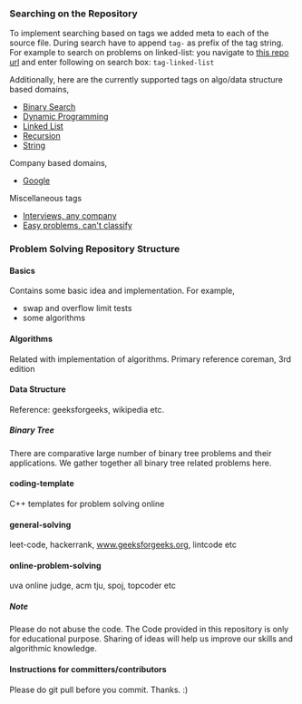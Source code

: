 ### Searching on the Repository
To implement searching based on tags we added meta to each of the source file. During search have to append `tag-` as prefix of the tag string. For example to search on problems on linked-list: you navigate to [this repo url](https://github.com/atiq-cs/Problem-Solving/) and enter following on search box: `tag-linked-list`

Additionally, here are the currently supported tags on algo/data structure based domains,
 * [Binary Search](https://github.com/atiq-cs/Problem-Solving/search?utf8=%E2%9C%93&q=tag-binary-search)
 * [Dynamic Programming](https://github.com/atiq-cs/Problem-Solving/search?utf8=%E2%9C%93&q=tag-dynamic-programming)
 * [Linked List](https://github.com/atiq-cs/Problem-Solving/search?utf8=%E2%9C%93&q=tag-linked-list)
 * [Recursion](https://github.com/atiq-cs/Problem-Solving/search?utf8=%E2%9C%93&q=tag-recursion)
 * [String](https://github.com/atiq-cs/Problem-Solving/search?utf8=%E2%9C%93&q=tag-string)

Company based domains,
 * [Google](https://github.com/atiq-cs/Problem-Solving/search?utf8=%E2%9C%93&q=tag-google)
 
Miscellaneous tags
 * [Interviews, any company](https://github.com/atiq-cs/Problem-Solving/search?utf8=%E2%9C%93&q=tag-interviews)
 * [Easy problems, can't classify](https://github.com/atiq-cs/Problem-Solving/search?utf8=%E2%9C%93&q=tag-easy)
 
### Problem Solving Repository Structure
#### Basics
Contains some basic idea and implementation.
For example,
 * swap and overflow limit tests
 * some algorithms

#### Algorithms
Related with implementation of algorithms. Primary reference coreman, 3rd edition

#### Data Structure
Reference: geeksforgeeks, wikipedia etc.

##### Binary Tree
There are comparative large number of binary tree problems and their applications. We gather together all binary tree related problems here.

#### coding-template
C++ templates for problem solving online

#### general-solving
leet-code, hackerrank, www.geeksforgeeks.org, lintcode etc

#### online-problem-solving
uva online judge, acm tju, spoj, topcoder etc

##### Note
Please do not abuse the code.
The Code provided in this repository is only for educational purpose. Sharing of ideas will help us improve our skills and algorithmic knowledge.

#### Instructions for committers/contributors
Please do git pull before you commit. Thanks. :)

